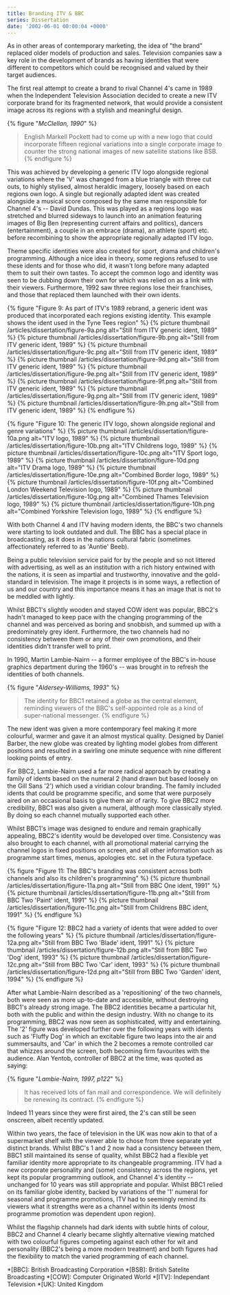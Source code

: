 ```yaml
---
title: Branding ITV & BBC
series: Dissertation
date: '2002-06-01 00:00:04 +0000'
---
```

As in other areas of contemporary marketing, the idea of "the brand" replaced older models of production and sales. Television companies saw a key role in the development of brands as having identities that were different to competitors which could be recognised and valued by their target audiences.

The first real attempt to create a brand to rival Channel 4's came in 1989 when the Independent Television Association decided to create a new ITV corporate brand for its fragmented network, that would provide a consistent image across its regions with a stylish and meaningful design.

{% figure "<cite>McClellan, 1990</cite>" %}
> English Markell Pockett had to come up with a new logo that could incorporate fifteen regional variations into a single corporate image to counter the strong national images of new satellite stations like BSB.
{% endfigure %}

This was achieved by developing a generic ITV logo alongside regional variations where the 'V' was changed from a blue triangle with three cut outs, to highly stylised, almost heraldic imagery, loosely based on each regions own logo. A single but regionally adapted ident was created alongside a musical score composed by the same man responsible for Channel 4's -- David Dundas. This was played as a regions logo was stretched and blurred sideways to launch into an animation featuring images of Big Ben (representing current affairs and politics), dancers (entertainment), a couple in an embrace (drama), an athlete (sport) etc. before recombining to show the appropriate regionally adapted ITV logo.

Theme specific identities were also created for sport, drama and children's programming. Although a nice idea in theory, some regions refused to use these idents and for those who did, it wasn't long before many adapted them to suit their own tastes. To accept the common logo and identity was seen to be dubbing down their own for which was relied on as a link with their viewers. Furthermore, 1992 saw three regions lose their franchises, and those that replaced them launched with their own idents.

{% figure "Figure 9: As part of ITV's 1989 rebrand, a generic ident was produced that incorporated each regions existing identity. This example shows the ident used in the Tyne Tees region" %}
{% picture thumbnail /articles/dissertation/figure-9a.png alt="Still from ITV generic ident, 1989" %}
{% picture thumbnail /articles/dissertation/figure-9b.png alt="Still from ITV generic ident, 1989" %}
{% picture thumbnail /articles/dissertation/figure-9c.png alt="Still from ITV generic ident, 1989" %}
{% picture thumbnail /articles/dissertation/figure-9d.png alt="Still from ITV generic ident, 1989" %}
{% picture thumbnail /articles/dissertation/figure-9e.png alt="Still from ITV generic ident, 1989" %}
{% picture thumbnail /articles/dissertation/figure-9f.png alt="Still from ITV generic ident, 1989" %}
{% picture thumbnail /articles/dissertation/figure-9g.png alt="Still from ITV generic ident, 1989" %}
{% picture thumbnail /articles/dissertation/figure-9h.png alt="Still from ITV generic ident, 1989" %}
{% endfigure %}

{% figure "Figure 10: The generic ITV logo, shown alongside regional and genre variations" %}
{% picture thumbnail /articles/dissertation/figure-10a.png alt="ITV logo, 1989" %}
{% picture thumbnail /articles/dissertation/figure-10b.png alt="ITV Childrens logo, 1989" %}
{% picture thumbnail /articles/dissertation/figure-10c.png alt="ITV Sport logo, 1989" %}
{% picture thumbnail /articles/dissertation/figure-10d.png alt="ITV Drama logo, 1989" %}
{% picture thumbnail /articles/dissertation/figure-10e.png alt="Combined Border logo, 1989" %}
{% picture thumbnail /articles/dissertation/figure-10f.png alt="Combined London Weekend Television logo, 1989" %}
{% picture thumbnail /articles/dissertation/figure-10g.png alt="Combined Thames Television logo, 1989" %}
{% picture thumbnail /articles/dissertation/figure-10h.png alt="Combined Yorkshire Television logo, 1989" %}
{% endfigure %}

With both Channel 4 and ITV having modern idents, the BBC's two channels were starting to look outdated and dull. The BBC has a special place in broadcasting, as it does in the nations cultural fabric (sometimes affectionately referred to as 'Auntie' Beeb).

Being a public television service paid for by the people and so not littered with advertising, as well as an institution with a rich history entwined with the nations, it is seen as impartial and trustworthy, innovative and the gold-standard in television. The image it projects is in some ways, a reflection of us and our country and this importance means it has an image that is not to be meddled with lightly.

Whilst BBC1's slightly wooden and stayed COW ident was popular, BBC2's hadn't managed to keep pace with the changing programming of the channel and was perceived as boring and snobbish, and summed up with a predominately grey ident. Furthermore, the two channels had no consistency between them or any of their own promotions, and their identities didn't transfer well to print.

In 1990, Martin Lambie-Nairn -- a former employee of the BBC's in-house graphics department during the 1960's -- was brought in to refresh the identities of both channels.

{% figure "<cite>Aldersey-Williams, 1993</cite>" %}
> The identity for BBC1 retained a globe as the central element, reminding viewers of the BBC's self-appointed role as a kind of super-national messenger.
{% endfigure %}

The new ident was given a more contemporary feel making it more colourful, warmer and gave it an almost mystical quality. Designed by Daniel Barber, the new globe was created by lighting model globes from different positions and resulted in a swirling one minute sequence with nine different looking points of entry.

For BBC2, Lambie-Nairn used a far more radical approach by creating a family of idents based on the numeral 2 (hand drawn but based loosely on the Gill Sans '2') which used a viridian colour branding. The family included idents that could be programme specific, and some that were purposely aired on an occasional basis to give them air of rarity. To give BBC2 more credibility, BBC1 was also given a numeral, although more classically styled. By doing so each channel mutually supported each other.

Whilst BBC1's image was designed to endure and remain graphically appealing, BBC2's identity would be developed over time. Consistency was also brought to each channel, with all promotional material carrying the channel logos in fixed positions on screen, and all other information such as programme start times, menus, apologies etc. set in the Futura typeface.

{% figure "Figure 11: The BBC's branding was consistent across both channels and also its children's programming" %}
{% picture thumbnail /articles/dissertation/figure-11a.png alt="Still from BBC One ident, 1991" %}
{% picture thumbnail /articles/dissertation/figure-11b.png alt="Still from BBC Two 'Paint' ident, 1991" %}
{% picture thumbnail /articles/dissertation/figure-11c.png alt="Still from Childrens BBC ident, 1991" %}
{% endfigure %}

{% figure "Figure 12: BBC2 had a variety of idents that were added to over the following years" %}
{% picture thumbnail /articles/dissertation/figure-12a.png alt="Still from BBC Two 'Blade' ident, 1991" %}
{% picture thumbnail /articles/dissertation/figure-12b.png alt="Still from BBC Two 'Dog' ident, 1993" %}
{% picture thumbnail /articles/dissertation/figure-12c.png alt="Still from BBC Two 'Car' ident, 1993" %}
{% picture thumbnail /articles/dissertation/figure-12d.png alt="Still from BBC Two 'Garden' ident, 1994" %}
{% endfigure %}

After what Lambie-Nairn described as a 'repositioning' of the two channels, both were seen as more up-to-date and accessible, without destroying BBC1's already strong image. The BBC2 identities became a particular hit, both with the public and within the design industry. With no change to its programming, BBC2 was now seen as sophisticated, witty and entertaining. The '2' figure was developed further over the following years with idents such as 'Fluffy Dog' in which an excitable figure two leaps into the air and summersaults, and 'Car' in which the 2 becomes a remote controlled car that whizzes around the screen, both becoming firm favourites with the audience. Alan Yentob, controller of BBC2 at the time, was quoted as saying:

{% figure "<cite>Lambie-Nairn, 1997, p122</cite>" %}
> It has received lots of fan mail and correspondence. We will definitely be renewing its contract.
{% endfigure %}

Indeed 11 years since they were first aired, the 2's can still be seen onscreen, albeit recently updated.

Within two years, the face of television in the UK was now akin to that of a supermarket shelf with the viewer able to chose from three separate yet distinct brands. Whilst BBC's 1 and 2 now had a consistency between them, BBC1 still maintained its sense of quality, whilst BBC2 had a flexible yet familiar identity more appropriate to its changeable programming. ITV had a new corporate personality and (some) consistency across the regions, yet kept its popular programming outlook, and Channel 4's identity -- unchanged for 10 years was still appropriate and popular. Whilst BBC1 relied on its familiar globe identity, backed by variations of the '1' numeral for seasonal and programme promotions, ITV had to seemingly remind its viewers what it strengths were as a channel within its idents (most programme promotion was dependent upon region).

Whilst the flagship channels had dark idents with subtle hints of colour, BBC2 and Channel 4 clearly became slightly alternative viewing matched with two colourful figures competing against each other for wit and personality (BBC2's being a more modern treatment) and both figures had the flexibility to match the varied programming of each channel.

*[BBC]: British Broadcasting Corporation
*[BSB]: British Satelite Broadcasting
*[COW]: Computer Originated World
*[ITV]: Independant Television
*[UK]: United Kingdom

